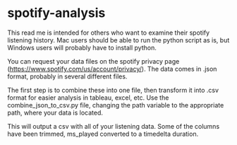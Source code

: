 # spotify-analysis

This read me is intended for others who want to examine their spotify listening history. Mac users should be able to run the python script as is, but Windows users will probably have to install python.



You can request your data files on the spotify privacy page (https://www.spotify.com/us/account/privacy/).
The data comes in .json format, probably in several different files.

The first step is to combine these into one file, then transform it into .csv format for easier analysis in tableau, excel, etc.
Use the combine_json_to_csv.py file, changing the path variable to the appropriate path, where your data is located. 

This will output a csv with all of your listening data. Some of the columns have been trimmed, ms_played converted to a timedelta duration.


